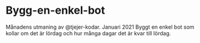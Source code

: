 # Bygg-en-enkel-bot

Månadens utmaning av @tjejer-kodar. Januari 2021
Byggt en enkel bot som kollar om det är lördag och hur många dagar det är kvar till lördag. 


